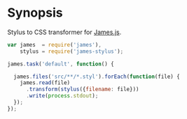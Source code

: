# Synopsis

Stylus to CSS transformer for [James.js](https://github.com/leonidas/james.js).

```javascript
var james  = require('james'),
    stylus = require('james-stylus');

james.task('default', function() {

  james.files('src/**/*.styl').forEach(function(file) {
    james.read(file)
      .transform(stylus({filename: file}))
      .write(process.stdout);
  });
});
```

